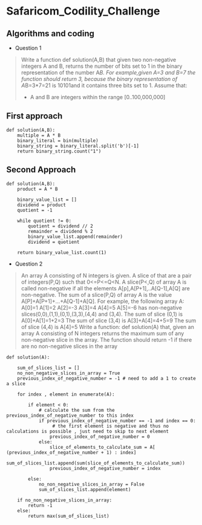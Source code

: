 # Safaricom_Codility_Challenge
## Algorithms and coding
* Question 1

>Write a function 
def solution(A,B) that given two non-negative integers A and B, returns the number of bits set to 1 in the binary representation of the number A*B.
For example,given A=3 and B=7 the function should return 3, because the binary representation of A*B=3*7=21 is 10101and it contains three bits set to 1.
Assume that:
>* A and B are integers within the range [0..100,000,000]

## First approach
```
def solution(A,B):
    multiple = A * B
    binary_literal = bin(multiple)
    binary_string = binary_literal.split('b')[-1]
    return binary_string.count("1")
```
## Second Approach
```
def solution(A,B):
    product = A * B

    binary_value_list = []
    dividend = product 
    quotient = -1

    while quotient != 0:
        quotient = dividend // 2
        remainder = dividend % 2
        binary_value_list.append(remainder)
        dividend = quotient 

    return binary_value_list.count(1)
 ```
 * Question 2
 
 >An array A consisting of N integers is given. A slice of that are a pair of integers(P,Q) such that 0<=P<=Q<N. A slice(P<,Q) of array A is called non-negative if all the elements A[p],A[P+1],..A[Q-1],A[Q] are non-negative. The sum of a slice(P,Q) of array A is the value A[P]+A[P+1]+...+A[Q-1]+A[Q].
 For example, the following array A:
 A[0]=1
 A[1]=2
 A[2]=-3
 A[3]=4
 A[4]=5
 A[5]=-6
 has non-negative slices(0,0),(1,1),(0,1),(3,3),(4,4) and (3,4). 
 The sum of slice (0,1) is A[0]+A[1]=1+2=3
 The sum of slice (3,4) is A[3]+A[4]=4+5=9
 The sum of slice (4,4) is A[4]=5
 Write a function:
 def solution(A)
 that, given an array A consisting of N integers returns the maximum sum of any non-negative slice in the array. The function should return -1 if there are no non-negative slices in the array
 
```
def solution(A):

    sum_of_slices_list = []
    no_non_negative_slices_in_array = True 
    previous_index_of_negative_number = -1 # need to add a 1 to create a slice 

    for index , element in enumerate(A):

        if element < 0:
            # calculate the sum from the previous_index_of_negative_number to this index 
            if previous_index_of_negative_number == -1 and index == 0:
                 # the first element is negative and thus no calculations is possible , just need to skip to next element
                previous_index_of_negative_number = 0
            else:
                slice_of_elements_to_calculate_sum = A[ (previous_index_of_negative_number + 1) : index] 
                sum_of_slices_list.append(sum(slice_of_elements_to_calculate_sum))
                previous_index_of_negative_number = index

        else: 
            no_non_negative_slices_in_array = False 
            sum_of_slices_list.append(element)

    if no_non_negative_slices_in_array:
        return -1 
    else:
        return max(sum_of_slices_list)
```
    

